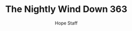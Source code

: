 ---
image: /assets/img/nwd/363_nwd_philippians_4_6_nlt.png
title: The Nightly Wind Down 363
number: 363
categories:
  - The Nightly Wind Down
author: Hope Staff
notes: The Nightly Wind Down 363
embed: >-
  EMBED_GOES_HERE
transcript: >-
  SOME LINES OF TEXT START HERE
---